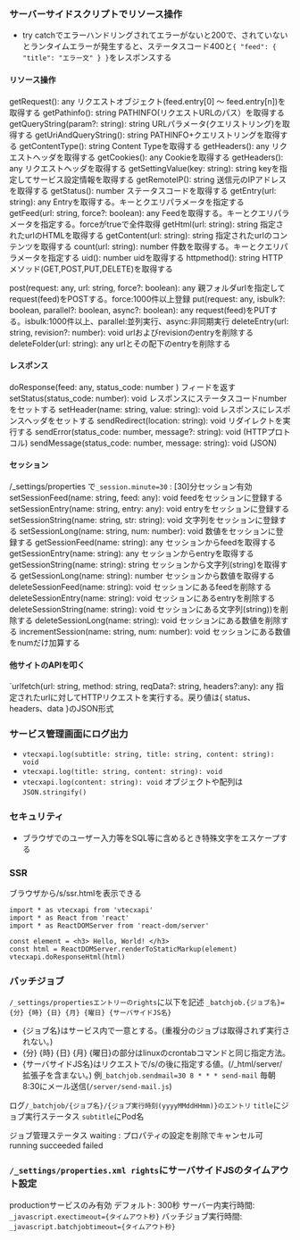 ### サーバーサイドスクリプトでリソース操作
- try catchでエラーハンドリングされてエラーがないと200で、されていないとランタイムエラーが発生すると、ステータスコード400と`{ "feed": { "title": "エラー文" } }`をレスポンスする
#### リソース操作
getRequest(): any	リクエストオブジェクト(feed.entry[0] ～ feed.entry[n])を取得する
getPathinfo(): string	PATHINFO(リクエストURLのパス）を取得する
getQueryString(param?: string): string	URLパラメータ(クエリストリング)を取得する
getUriAndQueryString(): string	PATHINFO+クエリストリングを取得する
getContentType(): string	Content Typeを取得する
getHeaders(): any	リクエストヘッダを取得する
getCookies(): any	Cookieを取得する
getHeaders(): any	リクエストヘッダを取得する
getSettingValue(key: string): string	keyを指定してサービス設定情報を取得する
getRemoteIP(): string	送信元のIPアドレスを取得する
getStatus(): number	ステータスコードを取得する
getEntry(url: string): any	Entryを取得する。キーとクエリパラメータを指定する
getFeed(url: string, force?: boolean): any	Feedを取得する。キーとクエリパラメータを指定する。forceがtrueで全件取得
getHtml(url: string): string	指定されたurlのHTMLを取得する
getContent(url: string): string	指定されたurlのコンテンツを取得する
count(url: string): number	件数を取得する。キーとクエリパラメータを指定する
uid(): number	uidを取得する
httpmethod(): string	HTTPメソッド(GET,POST,PUT,DELETE)を取得する

post(request: any, url: string, force?: boolean): any	親フォルダurlを指定してrequest(feed)をPOSTする。force:1000件以上登録
put(request: any, isbulk?: boolean, parallel?: boolean, async?: boolean): any	request(feed)をPUTする。isbulk:1000件以上、parallel:並列実行、async:非同期実行
deleteEntry(url: string, revision?: number): void	urlおよびrevisionのentryを削除する
deleteFolder(url: string): any	urlとその配下のentryを削除する

#### レスポンス
doResponse(feed: any, status_code: number ) フィードを返す
setStatus(status_code: number): void	レスポンスにステータスコードnumberをセットする
setHeader(name: string, value: string): void	レスポンスにレスポンスヘッダをセットする
sendRedirect(location: string): void	リダイレクトを実行する
sendError(status_code: number, message?: string): void	(HTTPプロトコル)
sendMessage(status_code: number, message: string): void	(JSON)

#### セッション
/_settings/properties で`_session.minute=30` : [30]分セッション有効
setSessionFeed(name: string, feed: any): void	feedをセッションに登録する
setSessionEntry(name: string, entry: any): void	entryをセッションに登録する
setSessionString(name: string, str: string): void	文字列をセッションに登録する
setSessionLong(name: string, num: number): void	数値をセッションに登録する
getSessionFeed(name: string): any	セッションからfeedを取得する
getSessionEntry(name: string): any	セッションからentryを取得する
getSessionString(name: string): string	セッションから文字列(string)を取得する
getSessionLong(name: string): number	セッションから数値を取得する
deleteSessionFeed(name: string): void	セッションにあるfeedを削除する
deleteSessionEntry(name: string): void	セッションにあるentryを削除する
deleteSessionString(name: string): void	セッションにある文字列(string))を削除する
deleteSessionLong(name: string): void	セッションにある数値を削除する
incrementSession(name: string, num: number): void	セッションにある数値をnumだけ加算する
#### 他サイトのAPIを叩く
`urlfetch(url: string, method: string, reqData?: string, headers?:any): any	指定されたurlに対してHTTPリクエストを実行する。戻り値は{ status、headers、data }のJSON形式

### サービス管理画面にログ出力
- `vtecxapi.log(subtitle: string, title: string, content: string): void`
- `vtecxapi.log(title: string, content: string): void`
- `vtecxapi.log(content: string): void`
オブジェクトや配列は`JSON.stringify()`
### セキュリティ
- ブラウザでのユーザー入力等をSQL等に含めるとき特殊文字をエスケープする
### SSR
ブラウザから/s/ssr.htmlを表示できる
```tsx: src/server/ssr.html.tsx
import * as vtecxapi from 'vtecxapi'
import * as React from 'react'
import * as ReactDOMServer from 'react-dom/server'

const element = <h3> Hello, World! </h3>
const html = ReactDOMServer.renderToStaticMarkup(element)
vtecxapi.doResponseHtml(html)
```
### バッチジョブ
`/_settings/propertiesエントリーのrights`に以下を記述
`_batchjob.{ジョブ名}={分} {時} {日} {月} {曜日} {サーバサイドJS名}`
- {ジョブ名}はサービス内で一意とする。(重複分のジョブは取得されず実行されない。)
- {分} {時} {日} {月} {曜日}の部分はlinuxのcrontabコマンドと同じ指定方法。
- {サーバサイドJS名}はリクエストで/s/の後に指定する値。(/_html/server/ 拡張子を含まない。)
例`_batchjob.sendmail=30 8 * * * send-mail` 毎朝8:30にメール送信(`/server/send-mail.js`)

ログ`/_batchjob/{ジョブ名}/{ジョブ実行時刻(yyyyMMddHHmm)}のエントリ`
`title`にジョブ実行ステータス `subtitle`にPod名

ジョブ管理ステータス waiting : プロパティの設定を削除でキャンセル可 running succeeded failed

### `/_settings/properties.xml rights`にサーバサイドJSのタイムアウト設定
productionサービスのみ有効 デフォルト: 300秒
サーバー内実行時間: `_javascript.exectimeout={タイムアウト秒}`
バッチジョブ実行時間: `_javascript.batchjobtimeout={タイムアウト秒}`
